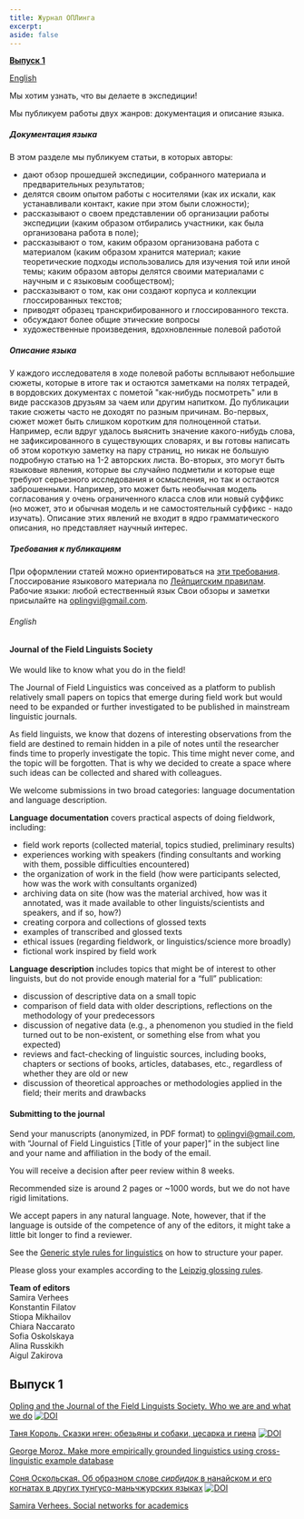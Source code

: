 ```yaml
---
title: Журнал ОПЛинга
excerpt: 
aside: false
---
```

[**Выпуск 1**](#выпуск-1)

[English](#english)


Мы хотим узнать, что вы делаете в экспедиции!

Мы публикуем работы двух жанров: документация и описание языка.

##### Документация языка
В этом разделе мы публикуем статьи, в которых авторы:

- дают обзор прошедшей экспедиции, собранного материала и предварительных результатов;
- делятся своим опытом работы с носителями (как их искали, как устанавливали контакт, какие при этом были сложности);
- рассказывают о своем представлении об организации работы экспедиции (каким образом отбирались участники, как была организована работа в поле);
- рассказывают о том, каким образом организована работа с материалом (каким образом хранится материал; какие теоретические подходы использовались для изучения той или иной темы; каким образом авторы делятся своими материалами с научным и с языковым сообществом);
- рассказывают о том, как они создают корпуса и коллекции глоссированных текстов;
- приводят образец транскрибированного и глоссированного текста.
- обсуждают более общие этические вопросы
- художественные произведения, вдохновленные полевой работой

##### Описание языка
У каждого исследователя в ходе полевой работы всплывают небольшие сюжеты, которые в итоге так и остаются заметками на полях тетрадей, в вордовских документах с пометой "как-нибудь посмотреть" или в виде рассказов друзьям за чаем или другим напитком. До публикации такие сюжеты часто не доходят по разным причинам. Во-первых, сюжет может быть слишком коротким для полноценной статьи. Например, если вдруг удалось выяснить значение какого-нибудь слова, не зафиксированного в существующих словарях, и вы готовы написать об этом короткую заметку на пару страниц, но никак не большую подробную статью на 1-2 авторских листа. Во-вторых, это могут быть языковые явления, которые вы случайно подметили и которые еще требуют серьезного исследования и осмысления, но так и остаются заброшенными. Например, это может быть необычная модель согласования у очень ограниченного класса слов или новый суффикс (но может, это и обычная модель и не самостоятельный суффикс - надо изучать). Описание этих явлений не входит в ядро грамматического описания, но представляет научный интерес.

##### Требования к публикациям
При оформлении статей можно ориентироваться на [эти требования](http://langsci.github.io/gsr/GenericStyleRulesLangsci.pdf).
Глоссирование языкового материала по [Лейпцигским правилам](https://www.eva.mpg.de/lingua/resources/glossing-rules.php).
Рабочие языки: любой естественный язык
Свои обзоры и заметки присылайте на oplingvi@gmail.com.



###### English

#### Journal of the Field Linguists Society  

   
We would like to know what you do in the field!

The Journal of Field Linguistics was conceived as a platform to publish relatively small papers on topics that emerge during field work but would need to be expanded or further investigated to be published in mainstream linguistic journals. 

As field linguists, we know that dozens of interesting observations from the field are destined to remain hidden in a pile of notes until the researcher finds time to properly investigate the topic. This time might never come, and the topic will be forgotten. That is why we decided to create a space where such ideas can be collected and shared with colleagues. 

We welcome submissions in two broad categories: language documentation and language description.

**Language documentation** covers practical aspects of doing fieldwork, including:

- field work reports (collected material, topics studied, preliminary results)
- experiences working with speakers (finding consultants and working with them, possible difficulties encountered)
- the organization of work in the field (how were participants selected, how was the work with consultants organized)
- archiving data on site (how was the material archived, how was it annotated, was it made available to other linguists/scientists and speakers, and if so, how?)
- creating corpora and collections of glossed texts 
- examples of transcribed and glossed texts
- ethical issues (regarding fieldwork, or linguistics/science more broadly)
- fictional work inspired by field work

**Language description** includes topics that might be of interest to other linguists, but do not provide enough material for a “full” publication: 

- discussion of descriptive data on a small topic
- comparison of field data with older descriptions, reflections on the methodology of your predecessors
- discussion of negative data (e.g., a phenomenon you studied in the field turned out to be non-existent, or something else from what you expected)
- reviews and fact-checking of linguistic sources, including books, chapters or sections of books, articles, databases, etc., regardless of whether they are old or new
- discussion of theoretical approaches or methodologies applied in the field; their merits and drawbacks

#### Submitting to the journal
Send your manuscripts (anonymized, in PDF format) to oplingvi@gmail.com, with “Journal of Field Linguistics [Title of your paper]” in the subject line and your name and affiliation in the body of the email.

You will receive a decision after peer review within 8 weeks.

Recommended size is around 2 pages or ~1000 words, but we do not have rigid limitations.

We accept papers in any natural language. Note, however, that if the language is outside of the competence of any of the editors, it might take a little bit longer to find a reviewer.

See the [Generic style rules for linguistics](https://langsci.github.io/gsr/GenericStyleRulesLangsci.pdf) on how to structure your paper.

Please gloss your examples according to the [Leipzig glossing rules](https://www.eva.mpg.de/lingua/resources/glossing-rules.php).

**Team of editors**  
Samira Verhees  
Konstantin Filatov  
Stiopa Mikhailov  
Chiara Naccarato  
Sofia Oskolskaya  
Alina Russkikh  
Aigul Zakirova  




## Выпуск 1
[Opling and the Journal of the Field Linguists Society. Who we are and what we do](/01-preface.html/)
[![DOI](https://zenodo.org/badge/DOI/10.5281/zenodo.10610503.svg)](https://doi.org/10.5281/zenodo.10610503)

[Таня Король. Сказки нген: обезьяны и собаки, цесарка и гиена](/01-korol.html/)
[![DOI](https://zenodo.org/badge/DOI/10.5281/zenodo.10611084.svg)](https://doi.org/10.5281/zenodo.10611084)

[George Moroz. Make more empirically grounded linguistics using cross-linguistic example database](/01-moroz.html/)

[Соня Оскольская. Об образном слове <i>сирбидок</i> в нанайском и его когнатах в других тунгусо-маньчжурских языках](/01-oskolskaya.html/)
[![DOI](https://zenodo.org/badge/DOI/10.5281/zenodo.10610451.svg)](https://doi.org/10.5281/zenodo.10610451)

[Samira Verhees. Social networks for academics](/01-verhees.html/)




